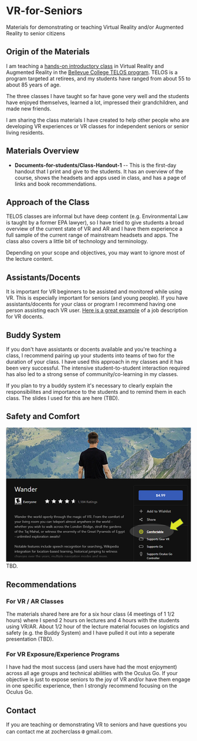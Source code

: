 # VR-for-Seniors

Materials for demonstrating or teaching Virtual Reality and/or Augmented Reality to senior citizens


## Origin of the Materials
I am teaching a [hands-on introductory class](https://www.campusce.net/bc/course/course.aspx?C=15333&pc=1998&mc=&sc=) in Virtual Reality and Augmented Reality in the [Bellevue College TELOS program](https://www.bellevuecollege.edu/ce/retiree-programs/). TELOS is a program targeted at retirees, and my students have ranged from about 55 to about 85 years of age.

The three classes I have taught so far have gone very well and the students have enjoyed themselves, learned a lot, impressed their grandchildren, and made new friends.

I am sharing the class materials I have created to help other people who are developing VR experiences or VR classes for independent seniors or senior living residents.

## Materials Overview
  * **Documents-for-students/Class-Handout-1** -- This is the first-day handout that I print and give to the students. It has an overview of the course, shows the headsets and apps used in class, and has a page of links and book recommendations.
## Approach of the Class
TELOS classes are informal but have deep content (e.g. Environmental Law is taught by a former EPA lawyer), so I have tried to give students a broad overview of the current state of VR and AR and I have them experience a full sample of the current range of mainstream headsets and apps. The class also covers a little bit of technology and terminology.

Depending on your scope and objectives, you may want to ignore most of the lecture content.
## Assistants/Docents
It is important for VR beginners to be assisted and monitored while using VR. This is especially important for seniors (and young people). If you have assistants/docents for your class or program I recommend having one person assisting each VR user. [Here is a great example](https://www.siff.net/Documents/HR/2018/HR_VolunteerVRDocent_2018.pdf) of a job description for VR docents.
## Buddy System
If you don't have assistants or docents available and you're teaching a class, I recommend pairing up your students into teams of two for the duration of your class. I have used this approach in my classes and it has been very successful. The intensive student-to-student interaction required has also led to a strong sense of community/co-learning in my classes.

If you plan to try a buddy system it's necessary to clearly explain the responsibilites and importance to the students and to remind them in each class. The slides I used for this are here (TBD).



## Safety and Comfort 
![Oculus store product page with Comfortable rating highlighted](Images/comfortable-rating.png)
TBD.


## Recommendations
### For VR / AR Classes
The materials shared here are for a six hour class (4 meetings of 1 1/2 hours) where I spend 2 hours on lectures and 4 hours with the students using VR/AR. About 1/2 hour of the lecture material focuses on logistics and safety (e.g. the Buddy System) and I have pulled it out into a seperate presentation (TBD).

### For VR Exposure/Experience Programs
I have had the most success (and users have had the most enjoyment) across all age groups and technical abilities with the Oculus Go. If your objective is just to expose seniors to the joy of VR and/or have them engage in one specific experience, then I strongly recommend focusing on the Oculus Go.

## Contact
If you are teaching or demonstrating VR to seniors and have questions you can contact me at zocherclass![at sign](Images/at-sign.png)gmail.com.